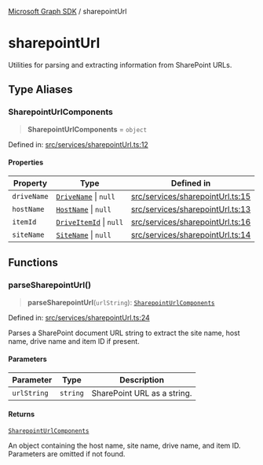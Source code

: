 [Microsoft Graph SDK](README.md) / sharepointUrl

# sharepointUrl

Utilities for parsing and extracting information from SharePoint URLs.

## Type Aliases

### SharepointUrlComponents

> **SharepointUrlComponents** = `object`

Defined in: [src/services/sharepointUrl.ts:12](https://github.com/Future-Secure-AI/microsoft-graph/blob/main/src/services/sharepointUrl.ts#L12)

#### Properties

| Property | Type | Defined in |
| ------ | ------ | ------ |
| <a id="drivename"></a> `driveName` | [`DriveName`](Drive-1.md#drivename) \| `null` | [src/services/sharepointUrl.ts:15](https://github.com/Future-Secure-AI/microsoft-graph/blob/main/src/services/sharepointUrl.ts#L15) |
| <a id="hostname"></a> `hostName` | [`HostName`](HostName.md#hostname) \| `null` | [src/services/sharepointUrl.ts:13](https://github.com/Future-Secure-AI/microsoft-graph/blob/main/src/services/sharepointUrl.ts#L13) |
| <a id="itemid"></a> `itemId` | [`DriveItemId`](DriveItem-1.md#driveitemid) \| `null` | [src/services/sharepointUrl.ts:16](https://github.com/Future-Secure-AI/microsoft-graph/blob/main/src/services/sharepointUrl.ts#L16) |
| <a id="sitename"></a> `siteName` | [`SiteName`](Site-1.md#sitename) \| `null` | [src/services/sharepointUrl.ts:14](https://github.com/Future-Secure-AI/microsoft-graph/blob/main/src/services/sharepointUrl.ts#L14) |

## Functions

### parseSharepointUrl()

> **parseSharepointUrl**(`urlString`): [`SharepointUrlComponents`](#sharepointurlcomponents)

Defined in: [src/services/sharepointUrl.ts:24](https://github.com/Future-Secure-AI/microsoft-graph/blob/main/src/services/sharepointUrl.ts#L24)

Parses a SharePoint document URL string to extract the site name, host name, drive name and item ID if present.

#### Parameters

| Parameter | Type | Description |
| ------ | ------ | ------ |
| `urlString` | `string` | SharePoint URL as a string. |

#### Returns

[`SharepointUrlComponents`](#sharepointurlcomponents)

An object containing the host name, site name, drive name, and item ID. Parameters are omitted if not found.
